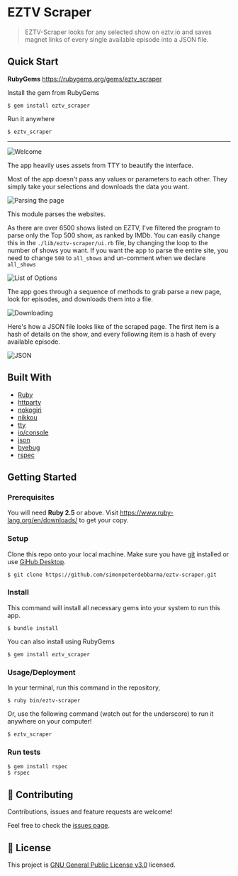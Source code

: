 # EZTV Scraper

> EZTV-Scraper looks for any selected show on eztv.io and saves magnet links of every single available episode  into a JSON file.

## Quick Start

**RubyGems**
https://rubygems.org/gems/eztv_scraper

Install the gem from RubyGems
```
$ gem install eztv_scraper
```

Run it anywhere
```
$ eztv_scraper
```

---

![Welcome](https://imgur.com/rhkE4jp.png)

The app heavily uses assets from TTY to beautify the interface.

Most of the app doesn't pass any values or parameters to each other. They simply take your selections and downloads the data you want.

![Parsing the page](https://imgur.com/YdQC0Iu.png)

This module parses the websites.

As there are over 6500 shows listed on EZTV, I've filtered the program to parse only the Top 500 show, as ranked by IMDb. You can easily change this in the `./lib/eztv-scraper/ui.rb` file, by changing the loop to the number of shows you want. If you want the app to parse the entire site, you need to change `500` to `all_shows`  and un-comment when we declare `all_shows`

![List of Options](https://imgur.com/MHlgxy1.png)

The app goes through a sequence of methods to grab parse a new page, look for episodes, and downloads them into a file.

![Downloading](https://imgur.com/IMB9mgL.png)

Here's how a JSON file looks like of the scraped page. The first item is a hash of details on the show, and every following item is a hash of every available episode.

![JSON](https://imgur.com/G99jav0.png)



## Built With

- [Ruby](https://www.ruby-lang.org/en/)
- [httparty](https://github.com/jnunemaker/httparty)
- [nokogiri](https://nokogiri.org/)
- [nikkou](https://github.com/tombenner/nikkou)
- [tty](https://ttytoolkit.org)
- [io/console](https://github.com/ruby/io-console)
- [json](https://rubygems.org/gems/json/versions/1.8.3)
- [byebug](https://github.com/deivid-rodriguez/byebug)
- [rspec](https://github.com/rspec/rspec)

## Getting Started


### Prerequisites
You will need **Ruby 2.5** or above.
Visit https://www.ruby-lang.org/en/downloads/ to get your copy.

### Setup
Clone this repo onto your local machine. Make sure you have [git](https://git-scm.com/) installed or use [GiHub Desktop](https://desktop.github.com/).
```
$ git clone https://github.com/simonpeterdebbarma/eztv-scraper.git
```

### Install
This command will install all necessary gems into your system to run this app.
```
$ bundle install
```

You can also install using RubyGems
```
$ gem install eztv_scraper
```

### Usage/Deployment
In your terminal, run this command in the repository,
```
$ ruby bin/eztv-scraper
```

Or, use the following command (watch out for the underscore) to run it anywhere on your computer!
```
$ eztv_scraper
```


### Run tests
```
$ gem install rspec
$ rspec
```


## 🤝 Contributing

Contributions, issues and feature requests are welcome!

Feel free to check the [issues page](issues/).


## 📝 License

This project is [GNU General Public License v3.0](https://www.gnu.org/licenses/gpl-3.0.en.html) licensed.

